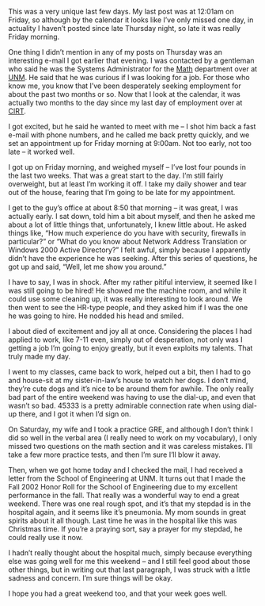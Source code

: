 This was a very unique last few days. My last post was at 12:01am on Friday, so although by the calendar it looks like I’ve only missed one day, in actuality I haven’t posted since late Thursday night, so late it was really Friday morning.

One thing I didn’t mention in any of my posts on Thursday was an interesting e-mail I got earlier that evening. I was contacted by a gentleman who said he was the Systems Administrator for the [Math][1] department over at [UNM][2]. He said that he was curious if I was looking for a job. For those who know me, you know that I’ve been desperately seeking employment for about the past two months or so. Now that I look at the calendar, it was actually two months to the day since my last day of employment over at [CIRT][3].

I got excited, but he said he wanted to meet with me – I shot him back a fast e-mail with phone numbers, and he called me back pretty quickly, and we set an appointment up for Friday morning at 9:00am. Not too early, not too late – it worked well.

I got up on Friday morning, and weighed myself – I’ve lost four pounds in the last two weeks. That was a great start to the day. I’m still fairly overweight, but at least I’m working it off. I take my daily shower and tear out of the house, fearing that I’m going to be late for my appointment.

I get to the guy’s office at about 8:50 that morning – it was great, I was actually early. I sat down, told him a bit about myself, and then he asked me about a lot of little things that, unfortunately, I knew little about. He asked things like, “How much experience do you have with security, firewalls in particular?” or “What do you know about Network Address Translation or Windows 2000 Active Directory?” I felt awful, simply because I apparently didn’t have the experience he was seeking. After this series of questions, he got up and said, “Well, let me show you around.”

I have to say, I was in shock. After my rather pitiful interview, it seemed like I was still going to be hired! He showed me the machine room, and while it could use some cleaning up, it was really interesting to look around. We then went to see the HR-type people, and they asked him if I was the one he was going to hire. He nodded his head and smiled.

I about died of excitement and joy all at once. Considering the places I had applied to work, like 7-11 even, simply out of desperation, not only was I getting a job I’m going to enjoy greatly, but it even exploits my talents. That truly made my day.

I went to my classes, came back to work, helped out a bit, then I had to go and house-sit at my sister-in-law’s house to watch her dogs. I don’t mind, they’re cute dogs and it’s nice to be around them for awhile. The only really bad part of the entire weekend was having to use the dial-up, and even that wasn’t so bad. 45333 is a pretty admirable connection rate when using dial-up there, and I got it when I’d sign on.

On Saturday, my wife and I took a practice GRE, and although I don’t think I did so well in the verbal area (I really need to work on my vocabulary), I only missed two questions on the math section and it was careless mistakes. I’ll take a few more practice tests, and then I’m sure I’ll blow it away.

Then, when we got home today and I checked the mail, I had received a letter from the School of Engineering at UNM. It turns out that I made the Fall 2002 Honor Roll for the School of Engineering due to my excellent performance in the fall. That really was a wonderful way to end a great weekend. There was one real rough spot, and it’s that my stepdad is in the hospital again, and it seems like it’s pneumonia. My mom sounds in great spirits about it all though. Last time he was in the hospital like this was Christmas time. If you’re a praying sort, say a prayer for my stepdad, he could really use it now.

I hadn’t really thought about the hospital much, simply because everything else was going well for me this weekend – and I still feel good about those other things, but in writing out that last paragraph, I was struck with a little sadness and concern. I’m sure things will be okay.

I hope you had a great weekend too, and that your week goes well.

 [1]: http://www.math.unm.edu
 [2]: http://www.unm.edu
 [3]: http://www.unm.edu/cirt